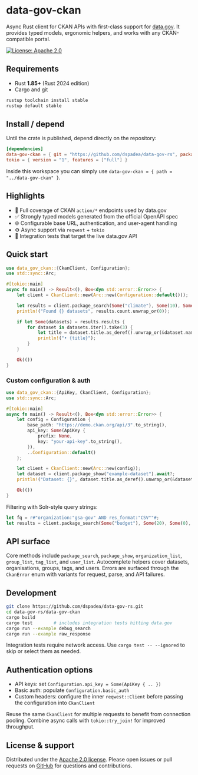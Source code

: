 # data-gov-ckan

Async Rust client for CKAN APIs with first-class support for [data.gov](https://data.gov). It provides typed models, ergonomic helpers, and works with any CKAN-compatible portal.

[![License: Apache 2.0](https://img.shields.io/badge/License-Apache%202.0-blue.svg)](../LICENSE)

## Requirements

- Rust **1.85+** (Rust 2024 edition)
- Cargo and git

```bash
rustup toolchain install stable
rustup default stable
```

## Install / depend

Until the crate is published, depend directly on the repository:

```toml
[dependencies]
data-gov-ckan = { git = "https://github.com/dspadea/data-gov-rs", package = "data-gov-ckan" }
tokio = { version = "1", features = ["full"] }
```

Inside this workspace you can simply use `data-gov-ckan = { path = "../data-gov-ckan" }`.

## Highlights

- 🔁 Full coverage of CKAN `action/*` endpoints used by data.gov
- ✅ Strongly typed models generated from the official OpenAPI spec
- 🌐 Configurable base URL, authentication, and user-agent handling
- ⚙️ Async support via `reqwest` + `tokio`
- 🧪 Integration tests that target the live data.gov API

## Quick start

```rust
use data_gov_ckan::{CkanClient, Configuration};
use std::sync::Arc;

#[tokio::main]
async fn main() -> Result<(), Box<dyn std::error::Error>> {
    let client = CkanClient::new(Arc::new(Configuration::default()));

    let results = client.package_search(Some("climate"), Some(10), Some(0), None).await?;
    println!("Found {} datasets", results.count.unwrap_or(0));

    if let Some(datasets) = results.results {
        for dataset in datasets.iter().take(3) {
            let title = dataset.title.as_deref().unwrap_or(&dataset.name);
            println!("• {title}");
        }
    }

    Ok(())
}
```

### Custom configuration & auth

```rust
use data_gov_ckan::{ApiKey, CkanClient, Configuration};
use std::sync::Arc;

#[tokio::main]
async fn main() -> Result<(), Box<dyn std::error::Error>> {
    let config = Configuration {
        base_path: "https://demo.ckan.org/api/3".to_string(),
        api_key: Some(ApiKey {
            prefix: None,
            key: "your-api-key".to_string(),
        }),
        ..Configuration::default()
    };

    let client = CkanClient::new(Arc::new(config));
    let dataset = client.package_show("example-dataset").await?;
    println!("Dataset: {}", dataset.title.as_deref().unwrap_or(&dataset.name));

    Ok(())
}
```

Filtering with Solr-style query strings:

```rust
let fq = r#"organization:"gsa-gov" AND res_format:"CSV""#;
let results = client.package_search(Some("budget"), Some(20), Some(0), Some(fq)).await?;
```

## API surface

Core methods include `package_search`, `package_show`, `organization_list`, `group_list`, `tag_list`, and `user_list`. Autocomplete helpers cover datasets, organisations, groups, tags, and users. Errors are surfaced through the `CkanError` enum with variants for request, parse, and API failures.

## Development

```bash
git clone https://github.com/dspadea/data-gov-rs.git
cd data-gov-rs/data-gov-ckan
cargo build
cargo test        # includes integration tests hitting data.gov
cargo run --example debug_search
cargo run --example raw_response
```

Integration tests require network access. Use `cargo test -- --ignored` to skip or select them as needed.

## Authentication options

- API keys: set `Configuration.api_key = Some(ApiKey { .. })`
- Basic auth: populate `Configuration.basic_auth`
- Custom headers: configure the inner `reqwest::Client` before passing the configuration into `CkanClient`

Reuse the same `CkanClient` for multiple requests to benefit from connection pooling. Combine async calls with `tokio::try_join!` for improved throughput.

## License & support

Distributed under the [Apache 2.0 license](../LICENSE). Please open issues or pull requests on [GitHub](https://github.com/dspadea/data-gov-rs) for questions and contributions.